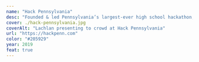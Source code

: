 ```yaml
---
name: "Hack Pennsylvania"
desc: "Founded & led Pennsylvania’s largest-ever high school hackathon, January 2019. 111 students."
cover: ./hack-pennsylvania.jpg
coverAlt: "Lachlan presenting to crowd at Hack Pennsylvania"
url: "https://hackpenn.com"
color: "#205929"
year: 2019
feat: true
---
```

